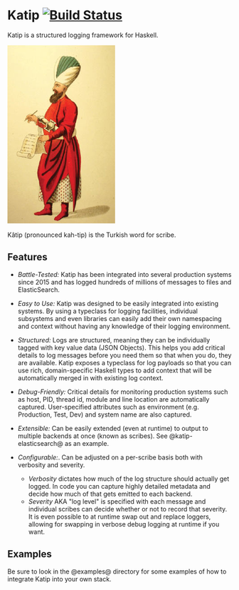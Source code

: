# Katip [![Build Status](https://travis-ci.org/Soostone/katip.svg?branch=master)](https://travis-ci.org/Soostone/katip)

Katip is a structured logging framework for Haskell.

![Katip](./katip.jpg)

Kâtip (pronounced kah-tip) is the Turkish word for scribe.

## Features

* *Battle-Tested:* Katip has been integrated into several production
  systems since 2015 and has logged hundreds of millions of messages
  to files and ElasticSearch.

* *Easy to Use:* Katip was designed to be easily integrated into
  existing systems. By using a typeclass for logging facilities,
  individual subsystems and even libraries can easily add their own
  namespacing and context without having any knowledge of their
  logging environment.

* *Structured:* Logs are structured, meaning they can be individually
  tagged with key value data (JSON Objects). This helps you add
  critical details to log messages before you need them so that when
  you do, they are available. Katip exposes a typeclass for log
  payloads so that you can use rich, domain-specific Haskell types to
  add context that will be automatically merged in with existing log
  context.

* *Debug-Friendly:* Critical details for monitoring production systems
  such as host, PID, thread id, module and line location are
  automatically captured. User-specified attributes such as
  environment (e.g. Production, Test, Dev) and system name are also
  captured.

* *Extensible:* Can be easily extended (even at runtime) to output to
  multiple backends at once (known as scribes). See
  @katip-elasticsearch@ as an example.

* *Configurable:*. Can be adjusted on a per-scribe basis both with
  verbosity and severity.

  * *Verbosity* dictates how much of the log structure should
  actually get logged. In code you can capture highly detailed
  metadata and decide how much of that gets emitted to each backend.
  * *Severity* AKA "log level" is specified with each message and
  individual scribes can decide whether or not to record that
  severity. It is even possible to at runtime swap out and replace
  loggers, allowing for swapping in verbose debug logging at runtime
  if you want.


## Examples
Be sure to look in the @examples@ directory for some examples of how
to integrate Katip into your own stack.

